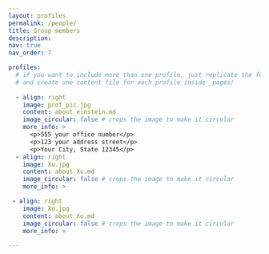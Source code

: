 ```yaml
---
layout: profiles
permalink: /people/
title: Group members
description: 
nav: true
nav_order: 7

profiles:
  # if you want to include more than one profile, just replicate the following block
  # and create one content file for each profile inside _pages/
  
  - align: right
    image: prof_pic.jpg
    content: about_einstein.md
    image_circular: false # crops the image to make it circular
    more_info: >
      <p>555 your office number</p>
      <p>123 your address street</p>
      <p>Your City, State 12345</p>
  - align: right
    image: Xu.jpg
    content: about_Xu.md
    image_circular: false # crops the image to make it circular
    more_info: >

 - align: right
    image: Xu.jpg
    content: about_Xu.md
    image_circular: false # crops the image to make it circular
    more_info: >

---
```

